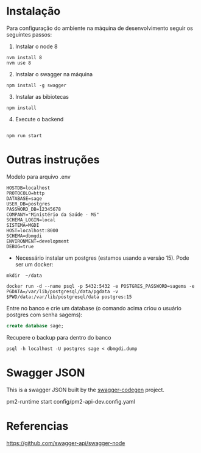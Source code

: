 # Instalação

Para configuração do ambiente na máquina de desenvolvimento seguir os seguintes passos:

1. Instalar o node 8 

``` shell
nvm install 8
nvm use 8
```

2. Instalar o swagger na máquina

``` shell
npm install -g swagger
```

3. Instalar as bibiotecas

``` shell
npm install
```

4. Execute o backend

``` shell

npm run start
```

# Outras instruções

Modelo para arquivo .env

```
HOSTDB=localhost
PROTOCOLO=http
DATABASE=sage
USER_DB=postgres
PASSWORD_DB=12345678
COMPANY="Ministério da Saúde - MS"
SCHEMA_LOGIN=local
SISTEMA=MGDI
HOST=localhost:8000
SCHEMA=dbmgdi
ENVIRONMENT=development
DEBUG=true
```

* Necessário instalar um postgres (estamos usando a versão 15).  Pode ser um docker:

``` shell
mkdir  ~/data

docker run -d --name psql -p 5432:5432 -e POSTGRES_PASSWORD=sagems -e PGDATA=/var/lib/postgresql/data/pgdata -v $PWD/data:/var/lib/postgresql/data postgres:15
```

Entre no banco e crie um database (o comando acima criou o usuário postgres com senha sagems):

``` sql
create database sage;
```

Recupere o backup para dentro do banco

``` shell
psql -h localhost -U postgres sage < dbmgdi.dump

```

# Swagger JSON
This is a swagger JSON built by the [swagger-codegen](https://github.com/swagger-api/swagger-codegen) project.

pm2-runtime start config/pm2-api-dev.config.yaml

# Referencias

https://github.com/swagger-api/swagger-node